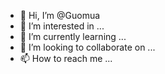 - 👋 Hi, I’m @Guomua
- 👀 I’m interested in ...
- 🌱 I’m currently learning ...
- 💞️ I’m looking to collaborate on ...
- 📫 How to reach me ...

<!---
Guomua/Guomua is a ✨ special ✨ repository because its `README.md` (this file) appears on your GitHub profile.
You can click the Preview link to take a look at your changes.
--->
